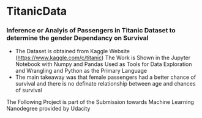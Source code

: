 # TitanicData

### Inference or Analyis of Passengers in Titanic Dataset to determine the gender Dependancy on Survival
  * The Dataset is obtained from Kaggle Website (https://www.kaggle.com/c/titanic) The Work is Shown in the Jupyter Notebook with Numpy and     Pandas Used as Tools for Data Exploration and Wrangling and Python as the Primary Language
  * The main takeaway was that female passengers had a better chance of survival and there is no definate relationship between age and chances of survival


The Following Project is part of the Submission towards Machine Learning Nanodegree provided by Udacity
